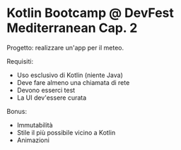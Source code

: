 Kotlin Bootcamp @ DevFest Mediterranean Cap. 2
====

Progetto:
realizzare un'app per il meteo.

Requisiti:
- Uso esclusivo di Kotlin (niente Java)
- Deve fare almeno una chiamata di rete
- Devono esserci test
- La UI dev'essere curata

Bonus:
- Immutabilità
- Stile il più possibile vicino a Kotlin
- Animazioni
